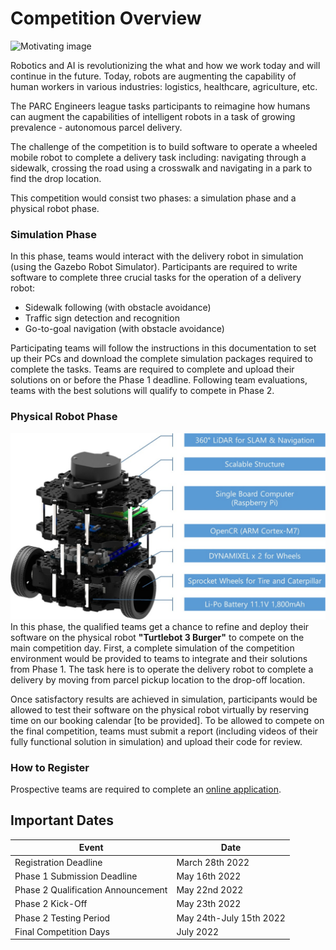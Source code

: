 # Competition Overview

![Motivating image](images/overview.png)

Robotics and AI is revolutionizing the what and how we work today and will continue in the future. Today, robots are augmenting the capability of human workers in various industries: logistics, healthcare, agriculture, etc.

The PARC Engineers league tasks participants to reimagine how humans can augment the
capabilities of intelligent robots in a task of growing prevalence - autonomous parcel
delivery.

The challenge of the competition is to build software to operate a wheeled mobile robot to complete a delivery task including: navigating through a sidewalk, crossing the road using a crosswalk and navigating in a park to find the drop location.

This competition would consist two phases: a simulation phase and a physical robot phase.

### Simulation Phase
In this phase, teams would interact with the delivery robot in simulation (using the Gazebo Robot Simulator). Participants are required to write software to complete three crucial tasks for the operation of a delivery robot:

* Sidewalk following (with obstacle avoidance)
* Traffic sign detection and recognition
* Go-to-goal navigation (with obstacle avoidance)

Participating teams will follow the instructions in this documentation to set up their PCs and download the complete simulation packages required to complete the tasks. 
Teams are required to complete and upload their solutions on or before the Phase 1 deadline. Following team evaluations, teams with the best solutions will qualify to compete in Phase 2.

### Physical Robot Phase
![robot](images/turtlebot.jpg)
In this phase, the qualified teams get a chance to refine and deploy their software on the physical robot **"Turtlebot 3 Burger"** to compete on the main competition day. First, a complete simulation of the competition environment would be provided to teams to integrate and their solutions from Phase 1. The task here is to operate the delivery robot to complete a delivery by moving from parcel pickup location to the drop-off location. 

Once satisfactory results are achieved in simulation, participants would be allowed to test their software on the physical robot virtually by reserving time on our booking calendar [to be provided]. 
To be allowed to compete on the final competition, teams must submit a report (including videos of their fully functional solution in simulation) and upload their code for review.


<!-- ### Competition Prizes
- The 1st place winner: **$2,000**
- Other awards for top teams include prizes from sponsors such as laptops, tablets & mentoring!  -->

### How to Register

Prospective teams are required to complete an [online application](https://creatorapp.zohopublic.com/zoho_info23208/parc-teams/form-perma/Apply_for_PARC_2021/DbgeNAHtvKN0UEXvmYfwSRW6F37KUrHKX9hhw89qqkRJnXFgQzk1Sg6yEOVRDQURFTAbYYBETYgvjNuHNmNtNbuAOgKzBWsnvfUa). 

<!--  ### Team Profile

After you register, your team must complete the [Team profile form]( https://creatorapp.zohopublic.com/zoho_info23208/parc-teams/form-perma/Team_Profile_ENGINEERS_LEAGUE/gUNhmymqvYuQ86TzgsOt1K3EJ2PUJrXDUMW4Wd1NR47V5893RsMvW0u4WB9QypE0O2gBQ6JSXuUdD6UzqtH1zxH2T34A1p1DaVak).  -->



## Important Dates

|  Event | Date    |
| ------------- | ----------- |
|  Registration Deadline  | March 28th 2022   |
|  Phase 1 Submission Deadline  | May 16th 2022   |
|  Phase 2 Qualification Announcement  | May 22nd 2022   |
|  Phase 2 Kick-Off  | May 23th 2022   |
|  Phase 2 Testing Period  | May 24th-July 15th 2022   |
|  Final Competition Days  | July 2022   |


<!-- |  Phase 1 Qualification Announcement  | February 26th 2021   | -->
